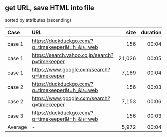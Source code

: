 ## get URL, save HTML into file

sorted by attributes (ascending)

|Case|URL|size|duration|graph|
|:----|:----|----:|----:|:----|
|case 1|https://duckduckgo.com/?q=timekeeper&t=h_&ia=web|156|00:04|`#`|
|case 1|https://search.yahoo.co.jp/search?p=timekeeper|21,026|00:05|`#`|
|case 1|https://www.google.com/search?q=timekeeper|7,189|00:04|`#`|
|case 2|https://duckduckgo.com/?q=timekeeper&t=h_&ia=web|156|00:03|`#`|
|case 2|https://www.google.com/search?q=timekeeper|7,153|00:06|`#`|
|case 3|https://duckduckgo.com/?q=timekeeper&t=h_&ia=web|156|00:03|`#`|
|Average|-|5,972|00:04| |

